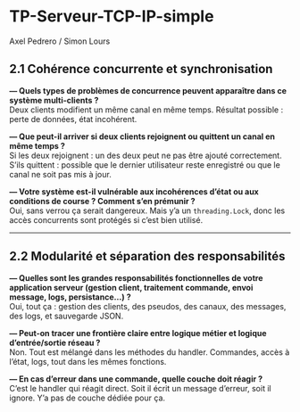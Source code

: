 # TP-Serveur-TCP-IP-simple
Axel Pedrero / Simon Lours

## 2.1 Cohérence concurrente et synchronisation

**— Quels types de problèmes de concurrence peuvent apparaître dans ce système multi-clients ?**  
Deux clients modifient un même canal en même temps. Résultat possible : perte de données, état incohérent.

**— Que peut-il arriver si deux clients rejoignent ou quittent un canal en même temps ?**  
Si les deux rejoignent : un des deux peut ne pas être ajouté correctement.  
S’ils quittent : possible que le dernier utilisateur reste enregistré ou que le canal ne soit pas mis à jour.

**— Votre système est-il vulnérable aux incohérences d’état ou aux conditions de course ? Comment s’en prémunir ?**  
Oui, sans verrou ça serait dangereux. Mais y’a un `threading.Lock`, donc les accès concurrents sont protégés si c’est bien utilisé.

---

## 2.2 Modularité et séparation des responsabilités

**— Quelles sont les grandes responsabilités fonctionnelles de votre application serveur (gestion client, traitement commande, envoi message, logs, persistance…) ?**  
Oui, tout ça : gestion des clients, des pseudos, des canaux, des messages, des logs, et sauvegarde JSON.

**— Peut-on tracer une frontière claire entre logique métier et logique d’entrée/sortie réseau ?**  
Non. Tout est mélangé dans les méthodes du handler. Commandes, accès à l’état, logs, tout dans les mêmes fonctions.

**— En cas d’erreur dans une commande, quelle couche doit réagir ?**  
C’est le handler qui réagit direct. Soit il écrit un message d’erreur, soit il ignore. Y’a pas de couche dédiée pour ça.


